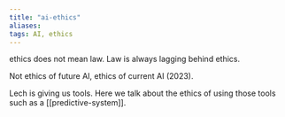 ```yaml
---
title: "ai-ethics"
aliases: 
tags: AI, ethics
---
```


ethics does not mean law. Law is always lagging behind ethics.

Not ethics of future AI, ethics of current AI (2023).

Lech is giving us tools. Here we talk about the ethics of using those tools such as a [[predictive-system]].


